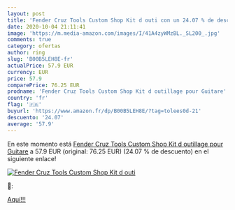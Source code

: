 ```yaml
---
layout: post
title: 'Fender Cruz Tools Custom Shop Kit d outi con un 24.07 % de descuento'
date: 2020-10-04 21:11:41
image: 'https://m.media-amazon.com/images/I/41A4zyWMzBL._SL200_.jpg'
comments: true
category: ofertas
author: ring
slug: 'B00B5LEH8E-fr'
actualPrice: 57.9 EUR
currency: EUR
price: 57.9
comparePrice: 76.25 EUR
prodname: 'Fender Cruz Tools Custom Shop Kit d outillage pour Guitare'
country: 'fr'
flag: '🇫🇷'
buyurl: 'https://www.amazon.fr/dp/B00B5LEH8E/?tag=tolees0d-21'
descuento: '24.07'
average: '57.9'
---
```


En este momento está [Fender Cruz Tools Custom Shop Kit d outillage pour Guitare](https://www.amazon.fr/dp/B00B5LEH8E/?tag=tolees0d-21) a 57.9 EUR (original: 76.25 EUR) (24.07 %  de descuento) en el siguiente enlace!

[![Fender Cruz Tools Custom Shop Kit d outi](https://m.media-amazon.com/images/I/41A4zyWMzBL._SL200_.jpg)](https://www.amazon.fr/dp/B00B5LEH8E/?tag=tolees0d-21)

🔎:


[Aquí!!!](https://www.amazon.fr/dp/B00B5LEH8E/?tag=tolees0d-21)
